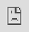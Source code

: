 ```yaml
---
title: ინტერნეტი
theme: white
center: true
separator: \n<!-- s -->\n
verticalSeparator: \n<!-- v -->\n
fragments: true
---
```




## ინტერნეტი
---

<!-- s -->
<iframe style="position:fixed; top:0px; left:0px; bottom:0px; right:0px; width:100%; height:100%; border:none; margin:0; padding:0; overflow:hidden; z-index:999999;" src="https://google.com">
</iframe>
iframe test
<!-- s -->

### პირველი კავშირი ორ კომპიუტერს შორის
    
1969 წელს UCLA-ის სტუდენტი ARPANET-ის ქსელში სტენფორდს დაუკავშირდა

<!-- n -->
ARPANET არის პირველი კომპიუტერული ქსელი. ამ დროს მასში ოთხი უნივერსიტეტის კომპიუტერი იყო ჩართული.
დაკავშირების შემდეგ შეეცადა სისტემაში შესულიყო, და login-ბრძანების აკრეფვისას სტენფორდის სისტემა 'დაიქრაშა'. დაახლოებით ერთ საათში მიმღები კომპიუტერის პარამეტრების შეცვლის შემდეგ მცდელობა წარმატებით დასრულდა.

![sigma9](./img/sigma9.jpg)
<!-- v -->


<!-- v -->

## პროტოკოლები და ინტერფეისები

[პირველი იმეილი, თვითი, სკაიპ ზარი, ვებ რეკლამა](https://finance.yahoo.com/news/the-first-ever-email--the-first-tweet--and-12-other-famous-internet-firsts-181209886.html)


<!-- n -->
პირველი იმეილი იყო უბრალოდ ტესტირებისას კლავიატურაზე აკრეფილი რენდომ სიმბოლოები.
პირველი სკაიპ ზარი დაიწყო 'გესმის ჩემი?' კითხვით

<!-- v -->
## P2P

### torrents

<!-- n -->
მაგალითად, როდესაც პირველ ლექციაზე ყველა გაგიშვით სტენფორდის ერთი კურსის საიტზე, 150-მდე ადამიანი ერთდროულად ითხოვდა ფაილებს და რაც მე გადმოვიწერე რამდეინმე წუთში, მოვიდა
წარმოიდგინეთ საფოსტო მანქანა. შეიძლება წერილებს და ამანათებს სწრაფად ანაწილებ, მაგრამ ფურგონში იმ მიმართულებით ადგილი აღარ არის.
რაც არ უნდა დიდი წარმოება მქონდეს, 